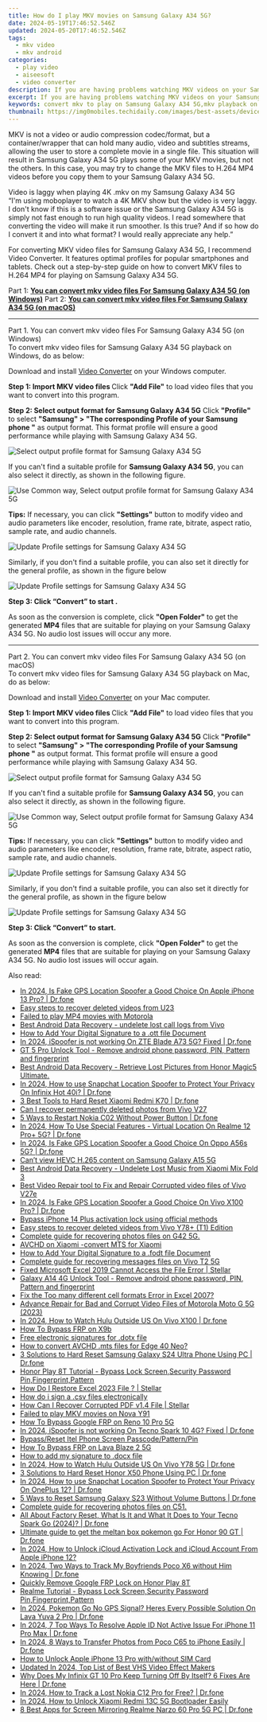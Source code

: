 ```yaml
---
title: How do I play MKV movies on Samsung Galaxy A34 5G?
date: 2024-05-19T17:46:52.546Z
updated: 2024-05-20T17:46:52.546Z
tags: 
  - mkv video
  - mkv android
categories: 
  - play video
  - aiseesoft
  - video converter
description: If you are having problems watching MKV videos on your Samsung Galaxy A34 5G, you may wish to read this tutorial. It explains a workaround to convert MKV to H.264 MP4 for viewing on Samsung Galaxy A34 5G fluently.
excerpt: If you are having problems watching MKV videos on your Samsung Galaxy A34 5G, you may wish to read this tutorial. It explains a workaround to convert MKV to H.264 MP4 for viewing on Samsung Galaxy A34 5G fluently.
keywords: convert mkv to play on Samsung Galaxy A34 5G,mkv playback on Samsung,convert mkv to play on Galaxy A34 5G,Samsung can't play mkv,mkv won't play on Samsung Galaxy A34 5G,app to play mkv on Samsung Galaxy A34 5G,mkv codec vlc android,mkv video converter for android,playing mkv videos on phone android,vlc mkv android,video to mkv codec converter for android,720p to 4k converter for android
thumbnail: https://img0mobiles.techidaily.com/images/best-assets/devices/samsung/samsung-galaxy-a34-5g/4.jpg
---
```


<div class="atpl-content atpl-for-aiseesoft-video-converter play-mkv-on-android">

<div class="atpl-post-description-part-1">
<div class="tpl-content-sub-paragraph-normal">
  <p>
    MKV is not a video or audio compression codec/format, but a container/wrapper that can hold many audio, video and subtitles streams, allowing the user to store a complete movie in a single file. This situation will result in Samsung Galaxy A34 5G plays some of your MKV movies, but not the others. In this case, you may try to change the MKV files to H.264 MP4 videos before you copy them to your Samsung Galaxy A34 5G.
  </p>
</div>
</div>



<div class="atpl-post-description-part-2">
<div class="tpl-content-sub-paragraph-question">
  Video is laggy when playing 4K .mkv on my Samsung Galaxy A34 5G
</div>
<div class="tpl-content-sub-paragraph-question">
  “I'm using moboplayer to watch a 4K MKV show but the video is very laggy. I don't know if this is a software issue or the Samsung Galaxy A34 5G is simply not fast enough to run high quality videos. I read somewhere that converting the video will make it run smoother. Is this true? And if so how do I convert it and into what format? I would really appreciate any help.”
</div>
<div class="tpl-content-sub-paragraph-content">
  <p>
    For converting MKV video files for Samsung Galaxy A34 5G, I recommend Video Converter. It features optimal profiles for popular smartphones and tablets. Check out a step-by-step guide on how to convert MKV files to H.264 MP4 for playing on Samsung Galaxy A34 5G.
  </p>
</div>
</div>


Part 1: <strong><a href="#p1">You can convert mkv video files For Samsung Galaxy A34 5G (on Windows)</a></strong>
Part 2: <strong><a href="#p2">You can convert mkv video files For Samsung Galaxy A34 5G (on macOS)</a></strong>



<!-- Part 1 -->
<a id="p1" name="p1" ></a><hr>

<div class="atpl-step-part-style">Part 1. You can convert mkv video files For Samsung Galaxy A34 5G (on Windows)</div>
To convert mkv video files for Samsung Galaxy A34 5G playback on Windows, do as below:

Download and install <a class="atpl-step-content-a-style" href="https://tools.techidaily.com/aiseesoft-total-video-converter/" >Video Converter</a> on your Windows computer.

<strong>Step 1: Import MKV video files </strong>
Click <b>"Add File"</b> to load video files that you want to convert into this program.

<strong>Step 2: Select output format for Samsung Galaxy A34 5G</strong>
Click <b>"Profile"</b> to select <b>"Samsung" > "The corresponding Profile of your Samsung phone "</b> as output format. This format profile will ensure a good performance while playing with Samsung Galaxy A34 5G.

<img src="https://tools.techidaily.com/images/apps/aiseesoft/video-converter/devices/samsung/fv.mp4/win/profile-2.png" class="atpl-imgstyle" alt="Select output profile format for Samsung Galaxy A34 5G" />

If you can't find a suitable profile for **Samsung Galaxy A34 5G**, you can also select it directly, as shown in the following figure.

<img src="https://tools.techidaily.com/images/apps/aiseesoft/video-converter/devices/common_android/fv.mp4/win/profile.png" class="atpl-imgstyle" alt="Use Common way, Select output profile format for Samsung Galaxy A34 5G" />

<strong>Tips:</strong>
If necessary, you can click <b>"Settings"</b> button to modify video and audio parameters like encoder, resolution, frame rate, bitrate, aspect ratio, sample rate, and audio channels. 

<img src="https://tools.techidaily.com/images/apps/aiseesoft/video-converter/devices/samsung/fv.mp4/win/settings-2.png" class="atpl-imgstyle"  alt="Update Profile settings for Samsung Galaxy A34 5G" />

Similarly, if you don't find a suitable profile, you can also set it directly for the general profile, as shown in the figure below

<img src="https://tools.techidaily.com/images/apps/aiseesoft/video-converter/devices/common_android/fv.mp4/win/settings.png" class="atpl-imgstyle"  alt="Update Profile settings for Samsung Galaxy A34 5G" />

<strong>Step 3: Click “Convert” to start .</strong>

As soon as the conversion is complete, click <b>"Open Folder"</b> to get the generated <b>MP4</b> files that are suitable for playing on your Samsung Galaxy A34 5G. No audio lost issues will occur any more.

<!-- Part 2 -->
<a id="p2" name="p2"></a><hr>

<div class="atpl-step-part-style">Part 2. You can convert mkv video files For Samsung Galaxy A34 5G (on macOS)</div>
To convert mkv video files for Samsung Galaxy A34 5G playback on Mac, do as below:

Download and install <a class="atpl-step-content-a-style" href="https://tools.techidaily.com/aiseesoft-total-video-converter/" >Video Converter</a> on your Mac computer.

<strong>Step 1: Import MKV video files </strong>
Click <b>"Add File"</b> to load video files that you want to convert into this program.

<strong>Step 2: Select output format for Samsung Galaxy A34 5G</strong>
Click <b>"Profile"</b> to select <b>"Samsung" > "The corresponding Profile of your Samsung phone "</b> as output format. This format profile will ensure a good performance while playing with Samsung Galaxy A34 5G.

<img src="https://tools.techidaily.com/images/apps/aiseesoft/video-converter/devices/samsung/fv.mp4/mac/profile.png" class="atpl-imgstyle" alt="Select output profile format for Samsung Galaxy A34 5G" />

If you can't find a suitable profile for **Samsung Galaxy A34 5G**, you can also select it directly, as shown in the following figure.

<img src="https://tools.techidaily.com/images/apps/aiseesoft/video-converter/devices/common_android/fv.mp4/mac/profile.png" class="atpl-imgstyle" alt="Use Common way, Select output profile format for Samsung Galaxy A34 5G" />

<strong>Tips:</strong>
If necessary, you can click <b>"Settings"</b> button to modify video and audio parameters like encoder, resolution, frame rate, bitrate, aspect ratio, sample rate, and audio channels. 

<img src="https://tools.techidaily.com/images/apps/aiseesoft/video-converter/devices/samsung/fv.mp4/mac/settings.png" class="atpl-imgstyle"  alt="Update Profile settings for Samsung Galaxy A34 5G" />

Similarly, if you don't find a suitable profile, you can also set it directly for the general profile, as shown in the figure below

<img src="https://tools.techidaily.com/images/apps/aiseesoft/video-converter/devices/common_android/fv.mp4/win/settings.png" class="atpl-imgstyle"  alt="Update Profile settings for Samsung Galaxy A34 5G" />

<strong>Step 3: Click “Convert” to start.</strong>

As soon as the conversion is complete, click <b>"Open Folder"</b> to get the generated <b>MP4</b> files that are suitable for playing on your Samsung Galaxy A34 5G. No audio lost issues will occur again.



<div class="atpl-post-end">
  <div class="atpl-post-device-model-description">
    
  </div>
</div>

<ins class="adsbygoogle"
     style="display:block"
     data-ad-client="ca-pub-7571918770474297"
     data-ad-slot="8358498916"
     data-ad-format="auto"
     data-full-width-responsive="true"></ins>


</div>
<ins class="adsbygoogle"
    style="display:block"
    data-ad-format="autorelaxed"
    data-ad-client="ca-pub-7571918770474297"
    data-ad-slot="1223367746"></ins>

<span class="atpl-alsoreadstyle">Also read:</span>
<div><ul>
<li><a href="https://phone-solutions.techidaily.com/in-2024-is-fake-gps-location-spoofer-a-good-choice-on-apple-iphone-13-pro-drfone-by-drfone-virtual-ios/"><u>In 2024, Is Fake GPS Location Spoofer a Good Choice On Apple iPhone 13 Pro? | Dr.fone</u></a></li>
<li><a href="https://phone-solutions.techidaily.com/easy-steps-to-recover-deleted-videos-from-u23-by-fonelab-android-recover-video/"><u>Easy steps to recover deleted videos from U23</u></a></li>
<li><a href="https://phone-solutions.techidaily.com/failed-to-play-mp4-movies-with-motorola-by-aiseesoft-video-converter-play-mp4-on-android/"><u>Failed to play MP4 movies with Motorola</u></a></li>
<li><a href="https://phone-solutions.techidaily.com/best-android-data-recovery-undelete-lost-call-logs-from-vivo-by-fonelab-android-recover-call-logs/"><u>Best Android Data Recovery - undelete lost call logs from Vivo</u></a></li>
<li><a href="https://phone-solutions.techidaily.com/how-to-add-your-digital-signature-to-a-ott-file-document-by-ldigisigner-sign-a-word-sign-a-word/"><u>How to Add Your Digital Signature to a .ott file Document</u></a></li>
<li><a href="https://phone-solutions.techidaily.com/in-2024-ispoofer-is-not-working-on-zte-blade-a73-5g-fixed-drfone-by-drfone-virtual-android/"><u>In 2024, iSpoofer is not working On ZTE Blade A73 5G? Fixed | Dr.fone</u></a></li>
<li><a href="https://phone-solutions.techidaily.com/gt-5-pro-unlock-tool-remove-android-phone-password-pin-pattern-and-fingerprint-by-drfone-android-unlock-android-unlock/"><u>GT 5 Pro Unlock Tool - Remove android phone password, PIN, Pattern and fingerprint</u></a></li>
<li><a href="https://phone-solutions.techidaily.com/best-android-data-recovery-retrieve-lost-pictures-from-honor-magic5-ultimate-by-fonelab-android-recover-pictures/"><u>Best Android Data Recovery - Retrieve Lost Pictures from Honor Magic5 Ultimate.</u></a></li>
<li><a href="https://phone-solutions.techidaily.com/in-2024-how-to-use-snapchat-location-spoofer-to-protect-your-privacy-on-infinix-hot-40i-drfone-by-drfone-virtual-android/"><u>In 2024, How to use Snapchat Location Spoofer to Protect Your Privacy On Infinix Hot 40i? | Dr.fone</u></a></li>
<li><a href="https://phone-solutions.techidaily.com/3-best-tools-to-hard-reset-xiaomi-redmi-k70-drfone-by-drfone-reset-android-reset-android/"><u>3 Best Tools to Hard Reset Xiaomi Redmi K70 | Dr.fone</u></a></li>
<li><a href="https://phone-solutions.techidaily.com/can-i-recover-permanently-deleted-photos-from-vivo-v27-by-stellar-photo-recovery-android-mobile-photo-recover/"><u>Can I recover permanently deleted photos from Vivo V27</u></a></li>
<li><a href="https://phone-solutions.techidaily.com/5-ways-to-restart-nokia-c02-without-power-button-drfone-by-drfone-reset-android-reset-android/"><u>5 Ways to Restart Nokia C02 Without Power Button | Dr.fone</u></a></li>
<li><a href="https://phone-solutions.techidaily.com/in-2024-how-to-use-special-features-virtual-location-on-realme-12-proplus-5g-drfone-by-drfone-virtual-android/"><u>In 2024, How To Use Special Features - Virtual Location On Realme 12 Pro+ 5G? | Dr.fone</u></a></li>
<li><a href="https://phone-solutions.techidaily.com/in-2024-is-fake-gps-location-spoofer-a-good-choice-on-oppo-a56s-5g-drfone-by-drfone-virtual-android/"><u>In 2024, Is Fake GPS Location Spoofer a Good Choice On Oppo A56s 5G? | Dr.fone</u></a></li>
<li><a href="https://phone-solutions.techidaily.com/can-t-view-hevc-h-265-content-on-samsung-galaxy-a15-5g-by-aiseesoft-video-converter-play-hevc-video-on-android/"><u>Can’t view HEVC H.265 content on Samsung Galaxy A15 5G</u></a></li>
<li><a href="https://phone-solutions.techidaily.com/best-android-data-recovery-undelete-lost-music-from-xiaomi-mix-fold-3-by-fonelab-android-recover-music/"><u>Best Android Data Recovery - Undelete Lost Music from Xiaomi Mix Fold 3</u></a></li>
<li><a href="https://phone-solutions.techidaily.com/best-video-repair-tool-to-fix-and-repair-corrupted-video-files-of-vivo-v27e-by-stellar-video-repair-mobile-video-repair/"><u>Best Video Repair tool to Fix and Repair Corrupted video files of Vivo V27e</u></a></li>
<li><a href="https://phone-solutions.techidaily.com/in-2024-is-fake-gps-location-spoofer-a-good-choice-on-vivo-x100-pro-drfone-by-drfone-virtual-android/"><u>In 2024, Is Fake GPS Location Spoofer a Good Choice On Vivo X100 Pro? | Dr.fone</u></a></li>
<li><a href="https://phone-solutions.techidaily.com/bypass-iphone-14-plus-activation-lock-using-official-methods-by-drfone-ios-unlock-ios-unlock/"><u>Bypass iPhone 14 Plus activation lock using official methods</u></a></li>
<li><a href="https://phone-solutions.techidaily.com/easy-steps-to-recover-deleted-videos-from-vivo-y78plus-t1-edition-by-fonelab-android-recover-video/"><u>Easy steps to recover deleted videos from Vivo Y78+ (T1) Edition</u></a></li>
<li><a href="https://phone-solutions.techidaily.com/complete-guide-for-recovering-photos-files-on-g42-5g-by-fonelab-android-recover-photos/"><u>Complete guide for recovering photos files on G42 5G.</u></a></li>
<li><a href="https://phone-solutions.techidaily.com/avchd-on-xiaomi-convert-mts-for-xiaomi-by-aiseesoft-video-converter-play-mts-on-android/"><u>AVCHD on Xiaomi -convert MTS for Xiaomi</u></a></li>
<li><a href="https://phone-solutions.techidaily.com/how-to-add-your-digital-signature-to-a-fodt-file-document-by-ldigisigner-sign-a-word-sign-a-word/"><u>How to Add Your Digital Signature to a .fodt file Document</u></a></li>
<li><a href="https://phone-solutions.techidaily.com/complete-guide-for-recovering-messages-files-on-vivo-t2-5g-by-fonelab-android-recover-messages/"><u>Complete guide for recovering messages files on Vivo T2 5G</u></a></li>
<li><a href="https://phone-solutions.techidaily.com/fixed-microsoft-excel-2019-cannot-access-the-file-error-stellar-by-stellar-guide/"><u>Fixed Microsoft Excel 2019 Cannot Access the File Error | Stellar</u></a></li>
<li><a href="https://phone-solutions.techidaily.com/galaxy-a14-4g-unlock-tool-remove-android-phone-password-pin-pattern-and-fingerprint-by-drfone-android-unlock-android-unlock/"><u>Galaxy A14 4G Unlock Tool - Remove android phone password, PIN, Pattern and fingerprint</u></a></li>
<li><a href="https://phone-solutions.techidaily.com/fix-the-too-many-different-cell-formats-error-in-excel-2007-by-stellar-guide/"><u>Fix the Too many different cell formats Error in Excel 2007?</u></a></li>
<li><a href="https://phone-solutions.techidaily.com/advance-repair-for-bad-and-corrupt-video-files-of-motorola-moto-g-5g-2023-by-stellar-video-repair-mobile-video-repair/"><u>Advance Repair for Bad and Corrupt Video Files of Motorola Moto G 5G (2023)</u></a></li>
<li><a href="https://phone-solutions.techidaily.com/in-2024-how-to-watch-hulu-outside-us-on-vivo-x100-drfone-by-drfone-virtual-android/"><u>In 2024, How to Watch Hulu Outside US On Vivo X100 | Dr.fone</u></a></li>
<li><a href="https://phone-solutions.techidaily.com/how-to-bypass-frp-on-x9b-by-drfone-android-unlock-remove-google-frp/"><u>How To Bypass FRP on X9b</u></a></li>
<li><a href="https://phone-solutions.techidaily.com/free-electronic-signatures-for-dotx-file-by-ldigisigner-sign-a-word-sign-a-word/"><u>Free electronic signatures for .dotx file</u></a></li>
<li><a href="https://phone-solutions.techidaily.com/how-to-convert-avchd-mts-files-for-edge-40-neo-by-aiseesoft-video-converter-play-mts-on-android/"><u>How to convert AVCHD .mts files for Edge 40 Neo? </u></a></li>
<li><a href="https://phone-solutions.techidaily.com/3-solutions-to-hard-reset-samsung-galaxy-s24-ultra-phone-using-pc-drfone-by-drfone-reset-android-reset-android/"><u>3 Solutions to Hard Reset Samsung Galaxy S24 Ultra Phone Using PC | Dr.fone</u></a></li>
<li><a href="https://phone-solutions.techidaily.com/honor-play-8t-tutorial-bypass-lock-screen-security-password-pin-fingerprint-pattern-by-drfone-android-unlock-android-unlock/"><u>Honor Play 8T Tutorial - Bypass Lock Screen,Security Password Pin,Fingerprint,Pattern</u></a></li>
<li><a href="https://phone-solutions.techidaily.com/how-do-i-restore-excel-2023-file-stellar-by-stellar-guide/"><u>How Do I Restore Excel 2023 File ? | Stellar</u></a></li>
<li><a href="https://phone-solutions.techidaily.com/how-do-i-sign-a-csv-files-electronically-by-ldigisigner-sign-a-excel-sign-a-excel/"><u>How do i sign a .csv files electronically</u></a></li>
<li><a href="https://phone-solutions.techidaily.com/how-can-i-recover-corrupted-pdf-v14-file-stellar-by-stellar-guide/"><u>How Can I Recover Corrupted PDF v1.4 File | Stellar</u></a></li>
<li><a href="https://phone-solutions.techidaily.com/failed-to-play-mkv-movies-on-nova-y91-by-aiseesoft-video-converter-play-mkv-on-android/"><u>Failed to play MKV movies on Nova Y91</u></a></li>
<li><a href="https://phone-solutions.techidaily.com/how-to-bypass-google-frp-on-reno-10-pro-5g-by-drfone-android-unlock-remove-google-frp/"><u>How To Bypass Google FRP on Reno 10 Pro 5G</u></a></li>
<li><a href="https://phone-solutions.techidaily.com/in-2024-ispoofer-is-not-working-on-tecno-spark-10-4g-fixed-drfone-by-drfone-virtual-android/"><u>In 2024, iSpoofer is not working On Tecno Spark 10 4G? Fixed | Dr.fone</u></a></li>
<li><a href="https://phone-solutions.techidaily.com/bypassreset-itel-phone-screen-passcodepatternpin-by-drfone-android-unlock-android-unlock/"><u>Bypass/Reset Itel Phone Screen Passcode/Pattern/Pin</u></a></li>
<li><a href="https://phone-solutions.techidaily.com/how-to-bypass-frp-on-lava-blaze-2-5g-by-drfone-android-unlock-remove-google-frp/"><u>How To Bypass FRP on Lava Blaze 2 5G</u></a></li>
<li><a href="https://phone-solutions.techidaily.com/how-to-add-my-signature-to-docx-file-by-ldigisigner-sign-a-word-sign-a-word/"><u>How to add my signature to .docx file</u></a></li>
<li><a href="https://phone-solutions.techidaily.com/in-2024-how-to-watch-hulu-outside-us-on-vivo-y78-5g-drfone-by-drfone-virtual-android/"><u>In 2024, How to Watch Hulu Outside US On Vivo Y78 5G | Dr.fone</u></a></li>
<li><a href="https://phone-solutions.techidaily.com/3-solutions-to-hard-reset-honor-x50-phone-using-pc-drfone-by-drfone-reset-android-reset-android/"><u>3 Solutions to Hard Reset Honor X50 Phone Using PC | Dr.fone</u></a></li>
<li><a href="https://phone-solutions.techidaily.com/in-2024-how-to-use-snapchat-location-spoofer-to-protect-your-privacy-on-oneplus-12-drfone-by-drfone-virtual-android/"><u>In 2024, How to use Snapchat Location Spoofer to Protect Your Privacy On OnePlus 12? | Dr.fone</u></a></li>
<li><a href="https://phone-solutions.techidaily.com/5-ways-to-reset-samsung-galaxy-s23-without-volume-buttons-drfone-by-drfone-reset-android-reset-android/"><u>5 Ways to Reset Samsung Galaxy S23 Without Volume Buttons | Dr.fone</u></a></li>
<li><a href="https://phone-solutions.techidaily.com/complete-guide-for-recovering-photos-files-on-c51-by-fonelab-android-recover-photos/"><u>Complete guide for recovering photos files on C51.</u></a></li>
<li><a href="https://phone-solutions.techidaily.com/all-about-factory-reset-what-is-it-and-what-it-does-to-your-tecno-spark-go-2024-drfone-by-drfone-reset-android-reset-android/"><u>All About Factory Reset, What Is It and What It Does to Your Tecno Spark Go (2024)? | Dr.fone</u></a></li>
<li><a href="https://pokemon-go-android.techidaily.com/ultimate-guide-to-get-the-meltan-box-pokemon-go-for-honor-90-gt-drfone-by-drfone-virtual-android/"><u>Ultimate guide to get the meltan box pokemon go For Honor 90 GT | Dr.fone</u></a></li>
<li><a href="https://activate-lock.techidaily.com/in-2024-how-to-unlock-icloud-activation-lock-and-icloud-account-from-apple-iphone-12-by-drfone-ios/"><u>In 2024, How to Unlock iCloud Activation Lock and iCloud Account From Apple iPhone 12?</u></a></li>
<li><a href="https://android-location-track.techidaily.com/in-2024-two-ways-to-track-my-boyfriends-poco-x6-without-him-knowing-drfone-by-drfone-virtual-android/"><u>In 2024, Two Ways to Track My Boyfriends Poco X6 without Him Knowing | Dr.fone</u></a></li>
<li><a href="https://review-topics.techidaily.com/quickly-remove-google-frp-lock-on-honor-play-8t-by-drfone-android-unlock-remove-google-frp/"><u>Quickly Remove Google FRP Lock on Honor Play 8T</u></a></li>
<li><a href="https://review-topics.techidaily.com/realme-tutorial-bypass-lock-screensecurity-password-pinfingerprintpattern-by-drfone-android-unlock-android-unlock/"><u>Realme Tutorial - Bypass Lock Screen,Security Password Pin,Fingerprint,Pattern</u></a></li>
<li><a href="https://android-pokemon-go.techidaily.com/in-2024-pokemon-go-no-gps-signal-heres-every-possible-solution-on-lava-yuva-2-pro-drfone-by-drfone-virtual-android/"><u>In 2024, Pokemon Go No GPS Signal? Heres Every Possible Solution On Lava Yuva 2 Pro | Dr.fone</u></a></li>
<li><a href="https://iphone-unlock.techidaily.com/in-2024-7-top-ways-to-resolve-apple-id-not-active-issue-for-iphone-11-pro-max-drfone-by-drfone-ios/"><u>In 2024, 7 Top Ways To Resolve Apple ID Not Active Issue For iPhone 11 Pro Max | Dr.fone</u></a></li>
<li><a href="https://android-transfer.techidaily.com/in-2024-8-ways-to-transfer-photos-from-poco-c65-to-iphone-easily-drfone-by-drfone-transfer-from-android-transfer-from-android/"><u>In 2024, 8 Ways to Transfer Photos from Poco C65 to iPhone Easily | Dr.fone</u></a></li>
<li><a href="https://sim-unlock.techidaily.com/how-to-unlock-apple-iphone-13-pro-withwithout-sim-card-by-drfone-ios/"><u>How to Unlock Apple iPhone 13 Pro with/without SIM Card</u></a></li>
<li><a href="https://ai-video-editing.techidaily.com/updated-in-2024-top-list-of-best-vhs-video-effect-makers/"><u>Updated In 2024, Top List of Best VHS Video Effect Makers</u></a></li>
<li><a href="https://howto.techidaily.com/why-does-my-infinix-gt-10-pro-keep-turning-off-by-itself-6-fixes-are-here-drfone-by-drfone-fix-android-problems-fix-android-problems/"><u>Why Does My Infinix GT 10 Pro Keep Turning Off By Itself? 6 Fixes Are Here | Dr.fone</u></a></li>
<li><a href="https://android-location-track.techidaily.com/in-2024-how-to-track-a-lost-nokia-c12-pro-for-free-drfone-by-drfone-virtual-android/"><u>In 2024, How to Track a Lost Nokia C12 Pro for Free? | Dr.fone</u></a></li>
<li><a href="https://unlock-android.techidaily.com/in-2024-how-to-unlock-xiaomi-redmi-13c-5g-bootloader-easily-by-drfone-android/"><u>In 2024, How to Unlock Xiaomi Redmi 13C 5G Bootloader Easily</u></a></li>
<li><a href="https://screen-mirror.techidaily.com/8-best-apps-for-screen-mirroring-realme-narzo-60-pro-5g-pc-drfone-by-drfone-android/"><u>8 Best Apps for Screen Mirroring Realme Narzo 60 Pro 5G PC | Dr.fone</u></a></li>
</ul></div>



